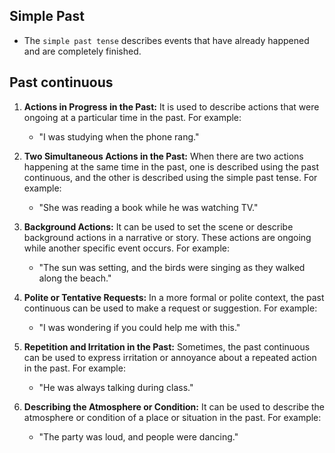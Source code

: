 

## Simple Past

- The `simple past tense` describes events that have already happened and are completely finished.

## Past continuous

1. **Actions in Progress in the Past:** It is used to describe actions that were ongoing at a particular time in the past. For example:
    
    - "I was studying when the phone rang."
2. **Two Simultaneous Actions in the Past:** When there are two actions happening at the same time in the past, one is described using the past continuous, and the other is described using the simple past tense. For example:
    
    - "She was reading a book while he was watching TV."
3. **Background Actions:** It can be used to set the scene or describe background actions in a narrative or story. These actions are ongoing while another specific event occurs. For example:
    
    - "The sun was setting, and the birds were singing as they walked along the beach."
5. **Polite or Tentative Requests:** In a more formal or polite context, the past continuous can be used to make a request or suggestion. For example:
    
    - "I was wondering if you could help me with this."
6. **Repetition and Irritation in the Past:** Sometimes, the past continuous can be used to express irritation or annoyance about a repeated action in the past. For example:
    
    - "He was always talking during class."
7. **Describing the Atmosphere or Condition:** It can be used to describe the atmosphere or condition of a place or situation in the past. For example:
    
    - "The party was loud, and people were dancing."